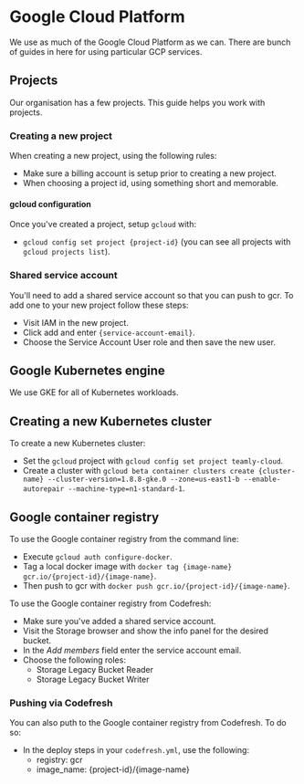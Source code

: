 # Google Cloud Platform

We use as much of the Google Cloud Platform as we can. There are bunch of guides in here for using particular GCP services.

## Projects

Our organisation has a few projects. This guide helps you work with projects.

### Creating a new project

When creating a new project, using the following rules:

- Make sure a billing account is setup prior to creating a new project.
- When choosing a project id, using something short and memorable.

#### gcloud configuration

Once you've created a project, setup `gcloud` with:

- `gcloud config set project {project-id}` (you can see all projects with `gcloud projects list`).

### Shared service account

You'll need to add a shared service account so that you can push to gcr. To add one to your new project follow these steps:

- Visit IAM in the new project.
- Click add and enter `{service-account-email}`.
- Choose the Service Account User role and then save the new user.

## Google Kubernetes engine

We use GKE for all of Kubernetes workloads.

## Creating a new Kubernetes cluster

To create a new Kubernetes cluster:

- Set the `gcloud` project with `gcloud config set project teamly-cloud`.
- Create a cluster with `gcloud beta container clusters create {cluster-name} --cluster-version=1.8.8-gke.0 --zone=us-east1-b --enable-autorepair --machine-type=n1-standard-1`.

## Google container registry

To use the Google container registry from the command line:

- Execute `gcloud auth configure-docker`.
- Tag a local docker image with `docker tag {image-name} gcr.io/{project-id}/{image-name}`.
- Then push to gcr with `docker push gcr.io/{project-id}/{image-name}`.

To use the Google container registry from Codefresh:

- Make sure you've added a shared service account.
- Visit the Storage browser and show the info panel for the desired bucket.
- In the _Add members_ field enter the service account email.
- Choose the following roles:
    - Storage Legacy Bucket Reader
    - Storage Legacy Bucket Writer

### Pushing via Codefresh

You can also puth to the Google container registry from Codefresh. To do so:

- In the deploy steps in your `codefresh.yml`, use the following:
    - registry: gcr
    - image_name: {project-id}/{image-name}
